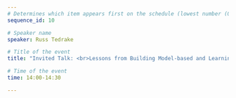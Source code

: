 ```yaml
---
# Determines which item appears first on the schedule (lowest number (0) appears first)
sequence_id: 10

# Speaker name
speaker: Russ Tedrake

# Title of the event
title: "Invited Talk: <br>Lessons from Building Model-based and Learning-based Dexterous Manipulation Systems"

# Time of the event
time: 14:00-14:30

---
```

